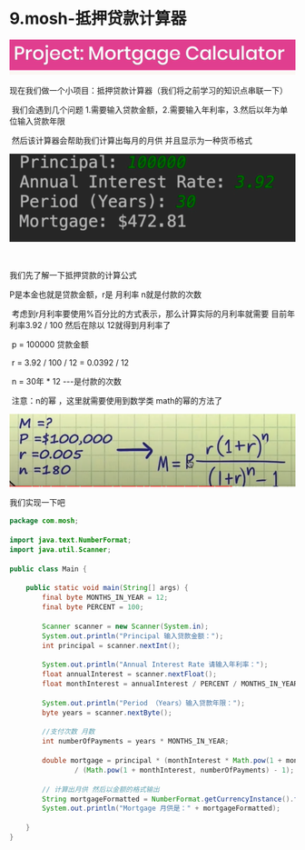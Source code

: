 # 9.mosh-抵押贷款计算器



![1648361033164](../../../.vuepress/public/images/1648361033164.png)





现在我们做一个小项目：抵押贷款计算器（我们将之前学习的知识点串联一下）

​	我们会遇到几个问题 1.需要输入贷款金额，2.需要输入年利率，3.然后以年为单位输入贷款年限

​	然后该计算器会帮助我们计算出每月的月供 并且显示为一种货币格式



![1648361365413](../../../.vuepress/public/images/1648361365413.png)

​			



我们先了解一下抵押贷款的计算公式

P是本金也就是贷款金额，r是 月利率 n就是付款的次数

​	考虑到r月利率要使用%百分比的方式表示，那么计算实际的月利率就需要 目前年利率3.92 / 100 然后在除以 12就得到月利率了

​		p = 100000 贷款金额

​		r = 3.92  / 100 / 12 = 0.0392 / 12 

​		n = 30年 * 12 ---是付款的次数

​		注意：n的幂 ，这里就需要使用到数学类 math的幂的方法了

![1648361443058](../../../.vuepress/public/images/1648361443058.png)





我们实现一下吧

```java
package com.mosh;

import java.text.NumberFormat;
import java.util.Scanner;

public class Main {

    public static void main(String[] args) {
        final byte MONTHS_IN_YEAR = 12;
        final byte PERCENT = 100;

        Scanner scanner = new Scanner(System.in);
        System.out.println("Principal 输入贷款金额：");
        int principal = scanner.nextInt();

        System.out.println("Annual Interest Rate 请输入年利率：");
        float annualInterest = scanner.nextFloat();
        float monthInterest = annualInterest / PERCENT / MONTHS_IN_YEAR;

        System.out.println("Period （Years）输入贷款年限：");
        byte years = scanner.nextByte();

        //支付次数 月数
        int numberOfPayments = years * MONTHS_IN_YEAR;

        double mortgage = principal * (monthInterest * Math.pow(1 + monthInterest, numberOfPayments))
                / (Math.pow(1 + monthInterest, numberOfPayments) - 1);

        // 计算出月供 然后以金额的格式输出
        String mortgageFormatted = NumberFormat.getCurrencyInstance().format(mortgage);
        System.out.println("Mortgage 月供是：" + mortgageFormatted);

    }
}


```











































































































































